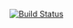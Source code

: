 [![Build Status](https://travis-ci.org/AsliUral/GraphQL-JotForm.svg?branch=master)](https://travis-ci.org/AsliUral/GraphQL-JotForm)
